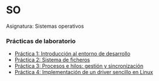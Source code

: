 # SO
Asignatura: Sistemas operativos

### Prácticas de laboratorio
- [Práctica 1: Introducción al entorno de desarrollo](https://github.com/martinfdezdg/SO/tree/main/Laboratorio/Mytar)
- [Práctica 2: Sistema de ficheros](https://github.com/martinfdezdg/SO/tree/main/Laboratorio/FUSE_myFS)
- [Práctica 3: Procesos e hilos: gestión y sincronización](https://github.com/martinfdezdg/SO/tree/main/Laboratorio/ProcessesThreads)
- [Práctica 4: Implementación de un driver sencillo en Linux](https://github.com/martinfdezdg/SO/tree/main/Laboratorio/Chardev_leds)
